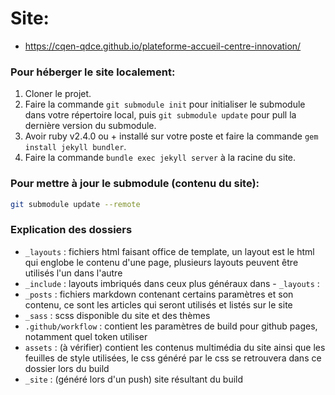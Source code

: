 # Site: 
- https://cqen-qdce.github.io/plateforme-accueil-centre-innovation/

### Pour héberger le site localement:
1. Cloner le projet.
2. Faire la commande `git submodule init` pour initialiser le submodule dans votre répertoire local, puis `git submodule update` pour pull la dernière version du submodule.
3. Avoir ruby v2.4.0 ou + installé sur votre poste et faire la commande ```gem install jekyll bundler```.
4. Faire la commande ```bundle exec jekyll server``` à la racine du site.

### Pour mettre à jour le submodule (contenu du site): 
```bash
git submodule update --remote
``` 


### Explication des dossiers
- `_layouts` : fichiers html faisant office de template, un layout est le html qui englobe le contenu d'une page, plusieurs layouts peuvent être utilisés l'un dans l'autre
- `_include` : layouts imbriqués dans ceux plus généraux dans - `_layouts` :
- `_posts` : fichiers markdown contenant certains paramètres et son contenu, ce sont les articles qui seront utilisés et listés sur le site
- `_sass` : scss disponible du site et des thèmes
- `.github/workflow` : contient les paramètres de build pour github pages, notamment quel token utiliser
- `assets` : (à vérifier) contient les contenus multimédia du site ainsi que les feuilles de style utilisées, le css généré par le css se retrouvera dans ce dossier lors du build
- `_site` : (généré lors d'un push) site résultant du build
